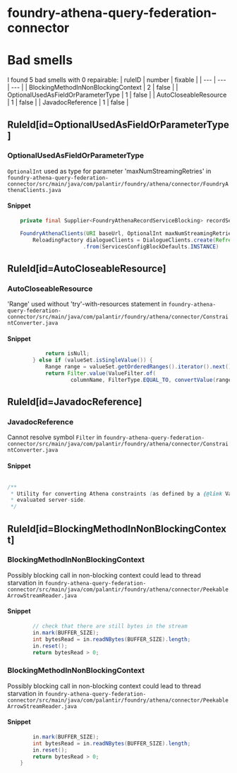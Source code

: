 # foundry-athena-query-federation-connector 
 
# Bad smells
I found 5 bad smells with 0 repairable:
| ruleID | number | fixable |
| --- | --- | --- |
| BlockingMethodInNonBlockingContext | 2 | false |
| OptionalUsedAsFieldOrParameterType | 1 | false |
| AutoCloseableResource | 1 | false |
| JavadocReference | 1 | false |
## RuleId[id=OptionalUsedAsFieldOrParameterType]
### OptionalUsedAsFieldOrParameterType
`OptionalInt` used as type for parameter 'maxNumStreamingRetries'
in `foundry-athena-query-federation-connector/src/main/java/com/palantir/foundry/athena/connector/FoundryAthenaClients.java`
#### Snippet
```java
    private final Supplier<FoundryAthenaRecordServiceBlocking> recordService;

    FoundryAthenaClients(URI baseUrl, OptionalInt maxNumStreamingRetries) {
        ReloadingFactory dialogueClients = DialogueClients.create(Refreshable.only(ServicesConfigBlock.builder()
                        .from(ServicesConfigBlockDefaults.INSTANCE)
```

## RuleId[id=AutoCloseableResource]
### AutoCloseableResource
'Range' used without 'try'-with-resources statement
in `foundry-athena-query-federation-connector/src/main/java/com/palantir/foundry/athena/connector/ConstraintConverter.java`
#### Snippet
```java
            return isNull;
        } else if (valueSet.isSingleValue()) {
            Range range = valueSet.getOrderedRanges().iterator().next();
            return Filter.value(ValueFilter.of(
                    columnName, FilterType.EQUAL_TO, convertValue(range.getType(), range.getSingleValue())));
```

## RuleId[id=JavadocReference]
### JavadocReference
Cannot resolve symbol `Filter`
in `foundry-athena-query-federation-connector/src/main/java/com/palantir/foundry/athena/connector/ConstraintConverter.java`
#### Snippet
```java

/**
 * Utility for converting Athena constraints (as defined by a {@link ValueSet} to a {@link Filter} that can be
 * evaluated server-side.
 */
```

## RuleId[id=BlockingMethodInNonBlockingContext]
### BlockingMethodInNonBlockingContext
Possibly blocking call in non-blocking context could lead to thread starvation
in `foundry-athena-query-federation-connector/src/main/java/com/palantir/foundry/athena/connector/PeekableArrowStreamReader.java`
#### Snippet
```java
        // check that there are still bytes in the stream
        in.mark(BUFFER_SIZE);
        int bytesRead = in.readNBytes(BUFFER_SIZE).length;
        in.reset();
        return bytesRead > 0;
```

### BlockingMethodInNonBlockingContext
Possibly blocking call in non-blocking context could lead to thread starvation
in `foundry-athena-query-federation-connector/src/main/java/com/palantir/foundry/athena/connector/PeekableArrowStreamReader.java`
#### Snippet
```java
        in.mark(BUFFER_SIZE);
        int bytesRead = in.readNBytes(BUFFER_SIZE).length;
        in.reset();
        return bytesRead > 0;
    }
```

